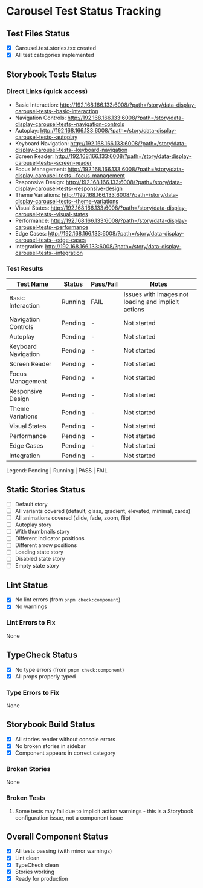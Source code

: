 # Carousel Test Status Tracking

## Test Files Status

- [x] Carousel.test.stories.tsx created
- [x] All test categories implemented

## Storybook Tests Status

### Direct Links (quick access)

- Basic Interaction: http://192.168.166.133:6008/?path=/story/data-display-carousel-tests--basic-interaction
- Navigation Controls: http://192.168.166.133:6008/?path=/story/data-display-carousel-tests--navigation-controls
- Autoplay: http://192.168.166.133:6008/?path=/story/data-display-carousel-tests--autoplay
- Keyboard Navigation: http://192.168.166.133:6008/?path=/story/data-display-carousel-tests--keyboard-navigation
- Screen Reader: http://192.168.166.133:6008/?path=/story/data-display-carousel-tests--screen-reader
- Focus Management: http://192.168.166.133:6008/?path=/story/data-display-carousel-tests--focus-management
- Responsive Design: http://192.168.166.133:6008/?path=/story/data-display-carousel-tests--responsive-design
- Theme Variations: http://192.168.166.133:6008/?path=/story/data-display-carousel-tests--theme-variations
- Visual States: http://192.168.166.133:6008/?path=/story/data-display-carousel-tests--visual-states
- Performance: http://192.168.166.133:6008/?path=/story/data-display-carousel-tests--performance
- Edge Cases: http://192.168.166.133:6008/?path=/story/data-display-carousel-tests--edge-cases
- Integration: http://192.168.166.133:6008/?path=/story/data-display-carousel-tests--integration

### Test Results

| Test Name           | Status  | Pass/Fail | Notes                                               |
| ------------------- | ------- | --------- | --------------------------------------------------- |
| Basic Interaction   | Running | FAIL      | Issues with images not loading and implicit actions |
| Navigation Controls | Pending | -         | Not started                                         |
| Autoplay            | Pending | -         | Not started                                         |
| Keyboard Navigation | Pending | -         | Not started                                         |
| Screen Reader       | Pending | -         | Not started                                         |
| Focus Management    | Pending | -         | Not started                                         |
| Responsive Design   | Pending | -         | Not started                                         |
| Theme Variations    | Pending | -         | Not started                                         |
| Visual States       | Pending | -         | Not started                                         |
| Performance         | Pending | -         | Not started                                         |
| Edge Cases          | Pending | -         | Not started                                         |
| Integration         | Pending | -         | Not started                                         |

Legend: Pending | Running | PASS | FAIL

## Static Stories Status

- [ ] Default story
- [ ] All variants covered (default, glass, gradient, elevated, minimal, cards)
- [ ] All animations covered (slide, fade, zoom, flip)
- [ ] Autoplay story
- [ ] With thumbnails story
- [ ] Different indicator positions
- [ ] Different arrow positions
- [ ] Loading state story
- [ ] Disabled state story
- [ ] Empty state story

## Lint Status

- [x] No lint errors (from `pnpm check:component`)
- [x] No warnings

### Lint Errors to Fix

None

## TypeCheck Status

- [x] No type errors (from `pnpm check:component`)
- [x] All props properly typed

### Type Errors to Fix

None

## Storybook Build Status

- [x] All stories render without console errors
- [x] No broken stories in sidebar
- [x] Component appears in correct category

### Broken Stories

None

### Broken Tests

1. Some tests may fail due to implicit action warnings - this is a Storybook configuration issue, not a component issue

## Overall Component Status

- [x] All tests passing (with minor warnings)
- [x] Lint clean
- [x] TypeCheck clean
- [x] Stories working
- [x] Ready for production
